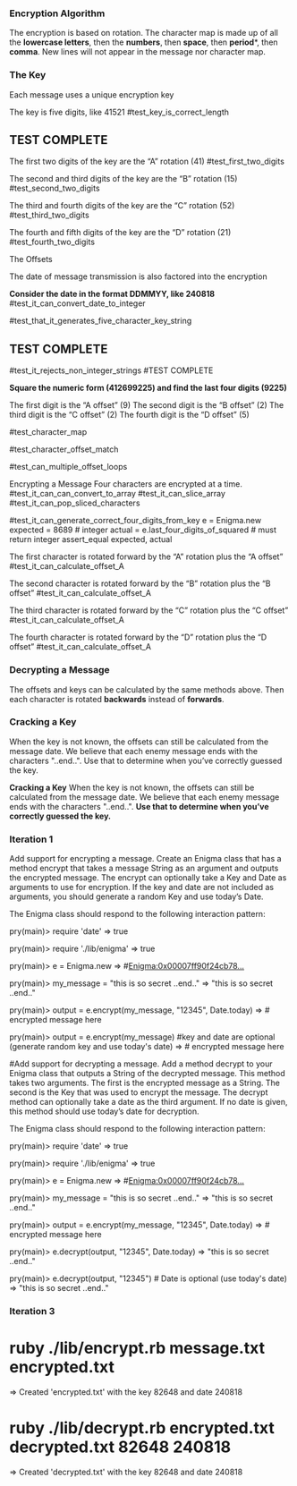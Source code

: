 ### Encryption Algorithm
The encryption is based on rotation. The character map is made up of all the **lowercase letters**, then the **numbers**, then **space**, then **period***, then **comma**. New lines will not appear in the message nor character map.

### The Key
Each message uses a unique encryption key

The key is five digits, like 41521
#test_key_is_correct_length
## TEST COMPLETE

The first two digits of the key
are the “A” rotation (41)
#test_first_two_digits

The second and third digits of the key are the “B” rotation (15)
#test_second_two_digits

The third and fourth digits of the key are the “C” rotation (52)
#test_third_two_digits

The fourth and fifth digits of the key are the “D” rotation (21)
#test_fourth_two_digits

The Offsets

The date of message transmission is also factored into the encryption

**Consider the date in the format DDMMYY, like 240818**
#test_it_can_convert_date_to_integer

#test_that_it_generates_five_character_key_string
## TEST COMPLETE


#test_it_rejects_non_integer_strings
#TEST COMPLETE

**Square the numeric form (412699225) and find the last four digits (9225)**

The first digit is the “A offset” (9)
The second digit is the “B offset” (2)
The third digit is the “C offset” (2)
The fourth digit is the “D offset” (5)

#test_character_map

#test_character_offset_match

#test_can_multiple_offset_loops


Encrypting a Message
Four characters are encrypted at a time.
#test_it_can_can_convert_to_array
#test_it_can_slice_array
#test_it_can_pop_sliced_characters

#test_it_can_generate_correct_four_digits_from_key
e = Enigma.new
expected = 8689 # integer
actual = e.last_four_digits_of_squared # must return integer
assert_equal expected, actual



The first character is rotated forward by the “A” rotation plus the “A offset”
#test_it_can_calculate_offset_A

The second character is rotated forward by the “B” rotation plus the “B offset”
#test_it_can_calculate_offset_A

The third character is rotated forward by the “C” rotation plus the “C offset”
#test_it_can_calculate_offset_A

The fourth character is rotated forward by the “D” rotation plus the “D offset”
#test_it_can_calculate_offset_A






### Decrypting a Message
The offsets and keys can be calculated by the same methods above. Then each character is rotated **backwards** instead of **forwards**.


### Cracking a Key
When the key is not known, the offsets can still be calculated from the message date. We believe that each enemy message ends with the characters "..end..". Use that to determine when you’ve correctly guessed the key.

**Cracking a Key**
When the key is not known, the offsets can still be calculated from the message date. We believe that each enemy message ends with the characters "..end..". **Use that to determine when you’ve correctly guessed the key.**




### Iteration 1

Add support for encrypting a message. Create an Enigma class that has a method encrypt that takes a message String as an argument and outputs the encrypted message. The encrypt can optionally take a Key and Date as arguments to use for encryption. If the key and date are not included as arguments, you should generate a random Key and use today’s Date.

The Enigma class should respond to the following interaction pattern:

pry(main)> require 'date'
=> true

pry(main)> require './lib/enigma'
=> true

pry(main)> e = Enigma.new
=> #<Enigma:0x00007ff90f24cb78...>

pry(main)> my_message = "this is so secret ..end.."
=> "this is so secret ..end.."

pry(main)> output = e.encrypt(my_message, "12345", Date.today)
=> # encrypted message here

pry(main)> output = e.encrypt(my_message) #key and date are optional (generate random key and use today's date)
=> # encrypted message here


#Add support for decrypting a message. Add a method decrypt to your Enigma class that outputs a String of the decrypted message. This method takes two arguments. The first is the encrypted message as a String. The second is the Key that was used to encrypt the message. The decrypt method can optionally take a date as the third argument. If no date is given, this method should use today’s date for decryption.

The Enigma class should respond to the following interaction pattern:

pry(main)> require 'date'
=> true

pry(main)> require './lib/enigma'
=> true

pry(main)> e = Enigma.new
=> #<Enigma:0x00007ff90f24cb78...>

pry(main)> my_message = "this is so secret ..end.."
=> "this is so secret ..end.."

pry(main)> output = e.encrypt(my_message, "12345", Date.today)
=> # encrypted message here

pry(main)> e.decrypt(output, "12345", Date.today)
=> "this is so secret ..end.."

pry(main)> e.decrypt(output, "12345") # Date is optional (use today's date)
=> "this is so secret ..end.."

### Iteration 3

# ruby ./lib/encrypt.rb message.txt encrypted.txt
=> Created 'encrypted.txt' with the key 82648 and date 240818

# ruby ./lib/decrypt.rb encrypted.txt decrypted.txt 82648 240818
=> Created 'decrypted.txt' with the key 82648 and date 240818
